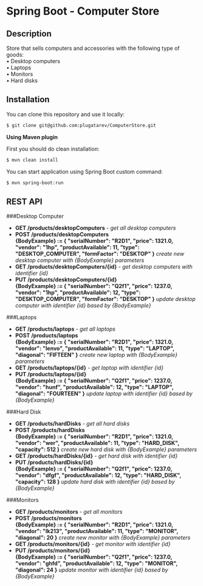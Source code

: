 # **Spring Boot - Computer Store**

## Description
Store that sells computers and accessories with the following type of goods:  
• Desktop computers  
• Laptops  
• Monitors  
• Hard disks

## Installation

You can clone this repository and use it locally:
```sh
$ git clone git@github.com:plugatarev/ComputerStore.git
```

**Using Maven plugin**

First you should do clean installation:
```sh
$ mvn clean install
```
You can start application using Spring Boot custom command:
```sh
$ mvn spring-boot:run
```



## REST API
###Desktop Computer
 - **GET /products/desktopComputers** - _get all desktop computers_  
 - **POST /products/desktopComputers<br/>
 {BodyExample} := { "serialNumber": "R2D1", "price": 1321.0, "vendor": "1hp", "productAvailable": 11, "type": "DESKTOP_COMPUTER", "formFactor": "DESKTOP" }** 
_create new desktop computer with {BodyExample} parameters_  
 - **GET /products/desktopComputers/{id}** - _get desktop computers with identifier {id}_  
 - **PUT /products/desktopComputers/{id}<br/>
   {BodyExample} := { "serialNumber": "Q2f1", "price": 1237.0, "vendor": "1hp", "productAvailable": 12, "type": "DESKTOP_COMPUTER", "formFactor": "DESKTOP" }**
_update desktop computer with identifier {id} based by {BodyExample}_  

###Laptops
- **GET /products/laptops** - _get all laptops_
- **POST /products/laptops<br/>
  {BodyExample} := { "serialNumber": "R2D1", "price": 1321.0, "vendor": "lenvo", "productAvailable": 11, "type": "LAPTOP", "diagonal": "FIFTEEN" }**
  _create new laptop with {BodyExample} parameters_
- **GET /products/laptops/{id}** - _get laptop with identifier {id}_
- **PUT /products/laptops/{id}<br/>
  {BodyExample} := { "serialNumber": "Q2f1", "price": 1237.0, "vendor": "hunf", "productAvailable": 12, "type": "LAPTOP", "diagonal": "FOURTEEN" }**
  _update laptop with identifier {id} based by {BodyExample}_

###Hard Disk
- **GET /products/hardDisks** - _get all hard disks_
- **POST /products/hardDisks<br/>
  {BodyExample} := { "serialNumber": "R2D1", "price": 1321.0, "vendor": "wer", "productAvailable": 11, "type": "HARD_DISK", "capacity": 512 }**
  _create new hard disk with {BodyExample} parameters_
- **GET /products/hardDisks/{id}** - _get hard disk with identifier {id}_
- **PUT /products/hardDisks/{id}<br/>
  {BodyExample} := { "serialNumber": "Q2f1", "price": 1237.0, "vendor": "dfgf", "productAvailable": 12, "type": "HARD_DISK", "capacity": 128 }**
  _update hard disk with identifier {id} based by {BodyExample}_

###Monitors
- **GET /products/monitors** - _get all monitors_
- **POST /products/monitors<br/>
  {BodyExample} := { "serialNumber": "R2D1", "price": 1321.0, "vendor": "lk213", "productAvailable": 11, "type": "MONITOR", "diagonal": 20 }**
  _create new monitor with {BodyExample} parameters_
- **GET /products/monitors/{id}** - _get monitor with identifier {id}_
- **PUT /products/monitors/{id}<br/>
  {BodyExample} := { "serialNumber": "Q2f1", "price": 1237.0, "vendor": "ghfd", "productAvailable": 12, "type": "MONITOR", "diagonal": 24 }**
  _update monitor with identifier {id} based by {BodyExample}_